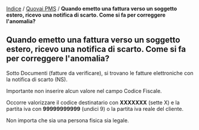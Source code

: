 [Indice](index.md) / [Quovai PMS](quovai-pms-it.md) / **Quando emetto una fattura verso un soggetto estero, ricevo una notifica di scarto. Come si fa per correggere l'anomalia?**

## Quando emetto una fattura verso un soggetto estero, ricevo una notifica di scarto. Come si fa per correggere l'anomalia?

Sotto Documenti (fatture da verificare), si trovano le fatture elettroniche con la notifica di scarto (NS). 

Importante non inserire alcun valore nel campo Codice Fiscale.

Occorre valorizzare il codice destinatario con **XXXXXXX** (sette X) e la partita iva con **99999999999** (undici 9) o la partita iva reale del cliente.

Non importa che sia una persona fisica sia legale.